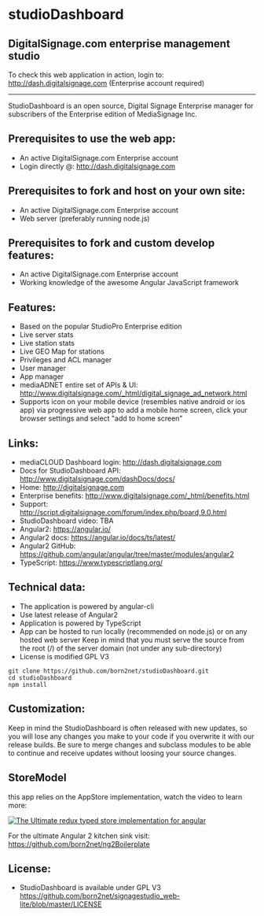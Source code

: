 studioDashboard
=====================

DigitalSignage.com enterprise management studio   
----------------

To check this web application in action, login to: http://dash.digitalsignage.com (Enterprise account required)

------------------------------------------------------------------------

StudioDashboard is an open source, Digital Signage Enterprise manager for subscribers of the Enterprise 
edition of MediaSignage Inc.

Prerequisites to use the web app:
-----------------
- An active DigitalSignage.com Enterprise account
- Login directly @: http://dash.digitalsignage.com

Prerequisites to fork and host on your own site:
-----------------
- An active DigitalSignage.com Enterprise account
- Web server (preferably running node.js)

Prerequisites to fork and custom develop features:
-----------------
- An active DigitalSignage.com Enterprise account
- Working knowledge of the awesome Angular JavaScript framework

                                
Features:
----------
 - Based on the popular StudioPro Enterprise edition
 - Live server stats
 - Live station stats 
 - Live GEO Map for stations
 - Privileges and ACL manager
 - User manager
 - App manager
 - mediaADNET entire set of APIs & UI: http://www.digitalsignage.com/_html/digital_signage_ad_network.html
 - Supports icon on your mobile device (resembles native android or ios app) via progressive web app
    to add a mobile home screen, click your browser settings and select "add to home screen"

Links:
------------------------------------------------------------------------
- mediaCLOUD Dashboard login: http://dash.digitalsignage.com
- Docs for StudioDashboard API: http://www.digitalsignage.com/dashDocs/docs/
- Home: http://digitalsignage.com
- Enterprise benefits: http://www.digitalsignage.com/_html/benefits.html
- Support: http://script.digitalsignage.com/forum/index.php/board,9.0.html
- StudioDashboard video: TBA
- Angular2: https://angular.io/
- Angular2 docs: https://angular.io/docs/ts/latest/
- Angular2 GitHub: https://github.com/angular/angular/tree/master/modules/angular2
- TypeScript: https://www.typescriptlang.org/


Technical data:
------------------------------------------------------------------------
- The application is powered by angular-cli 
- Use latest release of Angular2
- Application is powered by TypeScript
- App can be hosted to run locally (recommended on node.js) or on any hosted web server
   Keep in mind that you must serve the source from the root (/) of the server domain (not under any sub-directory)
- License is modified GPL V3

 
```
git clone https://github.com/born2net/studioDashboard.git
cd studioDashboard
npm install 
```


Customization:
------------------------------------------------------------------------
Keep in mind the StudioDashboard is often released with new updates, so you will lose any changes you make to your code if you overwrite it with our release builds.
Be sure to merge changes and subclass modules to be able to continue and receive updates without loosing your source changes.

StoreModel
------------------------------------------------------------------------

this app relies on the AppStore implementation, watch the video to learn more:

[![The Ultimate redux typed store implementation for angular](http://img.youtube.com/vi/bEkPEnudm7s/0.jpg)](https://www.youtube.com/watch?v=bEkPEnudm7s&feature=youtu.be "The Ultimate redux typed store implementation for angular")

For the ultimate Angular 2 kitchen sink visit: 
https://github.com/born2net/ng2Boilerplate


License:
------------------------------------------------------------------------
- StudioDashboard is available under GPL V3 https://github.com/born2net/signagestudio_web-lite/blob/master/LICENSE

